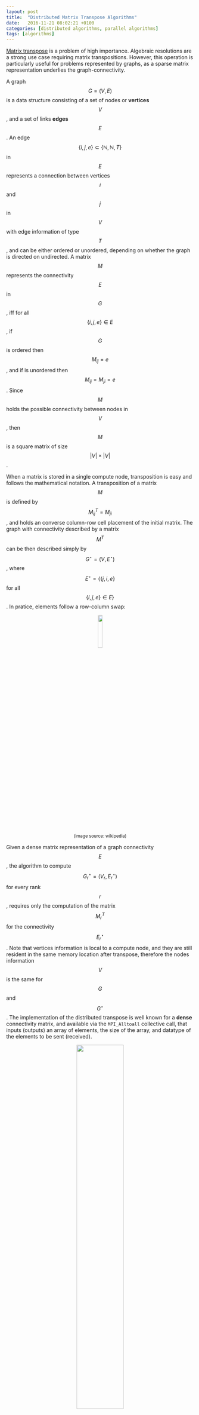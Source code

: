 ```yaml
---
layout: post
title:  "Distributed Matrix Transpose Algorithms"
date:   2016-11-21 08:02:21 +0100
categories: [distributed algorithms, parallel algorithms]
tags: [algorithms]
---
```


[Matrix transpose][wiki-transpose] is a problem of high importance. Algebraic resolutions are a strong use case requiring matrix transpositions. However, this operation is particularly useful for problems represented by graphs, as a sparse matrix representation underlies the graph-connectivity. 

[wiki-transpose]: https://en.wikipedia.org/wiki/Transpose

A graph $$G = (V, E)$$ is a data structure consisting of a set of nodes or **vertices** $$V$$, and a set of links **edges** $$E$$. An edge $$\{i,j,e\} \subset \{\mathbb{N}, \mathbb{N}, T\}$$ in $$E$$ represents a connection between vertices $$i$$ and $$j$$ in $$V$$ with edge information of type $$T$$, and can be either ordered or unordered, depending on whether the graph is directed on undirected.
A matrix $$M$$ represents the connectivity $$E$$ in $$G$$, iff for all $$\{i,j,e\} \in E$$, if $$G$$ is ordered then $$M_{ij}=e$$, and if is unordered then $$M_{ij} = M_{ji} = e$$. Since $$M$$ holds the possible connectivity between nodes in $$V$$, then $$M$$ is a square matrix of size $$|V| \times |V|$$.

When a matrix is stored in a single compute node, transposition is easy and follows the mathematical notation. A transposition of a matrix $$M$$ is defined by $$M^T_{ij} = M_{ji}$$, and holds an converse column-row cell placement of the initial matrix. The graph with connectivity described by a matrix $$M^T$$ can be then described simply by $$G^{\star} = (V, E^{\star})$$, where $$E^{\star} = \big\{ \{j,i,e\}$$ for all $$\{i,j,e\} \in E \big\}$$. In pratice, elements follow a row-column swap:

<p align="center"><img width="15%" height="15%" src="https://upload.wikimedia.org/wikipedia/commons/e/e4/Matrix_transpose.gif"><br/><small><span class="text-secondary">(image source: wikipedia)</span></small></p>

Given a dense matrix representation of a graph connectivity $$E$$, the algorithm to compute $$G^{\star}_{r} = (V_{r}, E^{\star}_{r})$$ for every rank $$r$$, requires only the computation of the matrix $$M^{T}_{r}$$ for the connectivity $$E^{\star}_{r}$$. Note that vertices information is local to a compute node, and they are still resident in the same memory location after transpose,
 therefore the nodes information $$V$$ is the same for $$G$$ and $$G^{\star}$$. The implementation of the distributed transpose is well known for a **dense** connectivity matrix, and available via the `MPI_Alltoall` collective call, that inputs (outputs) an array of elements, the size of the array, and datatype of the elements to be sent (received).

<p align="center"><img width="50%" height="50%" src="/assets/2016-Matrix-Transpose/all_to_all.jpg"><br/><small><span class="text-secondary">(image copyright: MPI Tutorial Shao-Ching Huang IDRE High Performance Computing Workshop 2013-02-13)</span></small></p>

For sparse matrices, the problem is not so trivial. A distributed memory data layout assumes that the vertices $$V$$ are distributed across $$R$$ compute nodes (**ranks**) and only rows local to each memory region are directly accessible to a rank. We will refer to $$G_{r} = (V_{r}, E_{r})$$ as the subset of $$G$$ that is stored in rank $$r$$, with vertices $$V_{r}$$ and edges $$E_{r}$$. Each rank holds a disjoint subset of rows of the initial graph $$G$$, such that cover ( $$\bigcup\limits_{r} G_{r} = G$$) and distinct ($$G_{r} \bigcap G_{s} = \emptyset, \forall r \neq s$$) properties hold. Ranks only hold information about outgoing connectivity (or from edges in this rank to other vertices), i.e. $$E_{r} = \Big\{ \{i,j,e\} \in E $$ such that $$i \in V_r \Big\}$$. Thus, the same cover and disjoint properties also hold for edges.

A common format utilised on the distributed storage of sparse matrix is the Compressed Sparse Row (CSR) format, where each submatrix stored on a compute node is a serialization of three arrays, representing the number of populated columns per rows, the id of each column populated, and their respective values. In the following picture we illustrate a sample graph with edges 0-5 and vertices A-P, its representative sparse matrix, and the CSR data structure on 3 ranks:

<p align="center"><img width="60%" height="60%" src="/assets/2016-Matrix-Transpose/crs_format.png"></p>

<h5>
How to transpose it?
</h5>
A small trick is to show that a sparse matrix transposition is nothing more than a composition of two operations: a local matrix transpose and a view swap. The four data layouts can be illustrated as:

<p align="center"><img width="70%" height="70%" src="/assets/2016-Matrix-Transpose/layouts.png"></p>

We start the formulation of our problem resolution with the mathematical formalism underlying the distributed matrix transpose operations. A **horizontal concatenation** of two matrices $M_{n \times m}$ and $N_{n \times m'}$ is represented by $M \| N$ and defined as the operation to join two sub-matrices horizontally into a matrix of dimensionality ${n \times (m+m')}$, such that: 

$$
(M \| N)_{i j} =\left\{
  \begin{array}{@{}ll@{}}
    M_{i \text{ } j} & \text{, if } j \leq m\\
    N_{i \text{ } j-m} & \text{, otherwise}
  \end{array}\right.
$$

Analogously, **a vertical concatenation** $M_{n \times m} // N_{n' \times m}$ joins vertically two sub-matrices into a matrix of dimensionality ${(n+n') \times m}$, such that: 

$$
(M // N)_{i j} =\left\{
  \begin{array}{@{}ll@{}}
    M_{i \text{ } j} & \text{, if } i \leq n\\
    N_{i-n \text{ } j} & \text{, otherwise}
  \end{array}\right.
$$

We refer to a \textbf{view} as the perspective of data storage: a row view describes the matrix as the vertical concatenation of the subsets of rows stored on each rank. The column view represents the horizontal concatenation of subsets of columns on each rank. It follows that $(M \| N)^T = (N^T // M^T)$ and $(M // N)^T = (N^T \| M^T)$, as both concatenations provide the same dataset described by two alternative views, and the transpose of a concatenated dataset yields the orthogonally-concatenated dataset. 

The **local transpose** of a matrix $M$ represented by the concatenation of $R$ submatrices in either view, is defined by the concatenation of the transpose of the individual matrices in the orthogonal view:

$$
LocalTranspose(M)_{i j} =\left\{
  \begin{array}{@{}ll@{}}
    \big( M^T_1 \| M^T_2 \| ... \| M^T_R \big)_{j i}& \text{, if $M$ is in row view }\\
    \big( M^T_1 // M^T_2 // ... // M^T_R \big)_{j i}& \text{, otherwise}
  \end{array}\right.
$$

It is relevant to emphasize that the operation yields a transposed version of the original rank matrices that formed the initial dataset, thus no communication between ranks is necessary as the data $M_r$ of every rank is locally transposed into $M^T_r$. Moreover, it is an involutory function as $(LocalTranspose \cdot LocalTranspose) (M) = M$. 

The \textbf{view swap} of a distributed matrix that alternates between a data representation on a view and its orthogonal (from row- to column-accessible and vice-versa), while maintaining the same matrix contents is defined by:

$$
ViewSwap(M)_{i j} =\left\{
  \begin{array}{@{}ll@{}}
    \big( M_1 \| M_2 \| ... \| M_R \big)_{i j}& \text{, if $M$ is in row view}\\
    \big( M_1 //  M_2 //  ... //  M_R \big)_{i j}& \text{, otherwise}
  \end{array}\right.
$$


At the level of a rank, the matrix data layout after a view swap is unknown until the swap is performed, as ranks do not hold information about the matrix structure across other ranks. Therefore, a communication step is required to be executed beforehand, in order to gather the number of rows held by individual ranks, and compute the row intervals on every other rank $r$ as 
$$
\big[ \sum^{r-1}_{r=1} |V_r|, \text{ } \sum^{r}_{r=1} |V_r| \big)
$$.

This information is required for the correct matching of column/row id to target rank, used in the sparse transposition steps that follow. The view swap algorithm follows then in two communication steps. The first step performs a dense matrix transpose to send/receive the number of elements to/from other ranks. The second step performs a selective scatter-gather (`MPI_Alltoallv`) that delievers the elements to the final rank.

<p align="center"><img width="80%" height="80%" src="/assets/2016-Matrix-Transpose/matrix-transposition-crs.png"></p>

To finalize, the view swap method is also an involutory function, as each view swap performs two involutory transpose operations, and two consecutive view swaps yield the initial dataset.

The **distributed sparse transpose** is defined by a composition of the local transpose and view swap methods. We have shown that both the local transpose and the view swap are XCSR compatible.  We will show the distributed sparse transpose is also mathematically sound. Take a matrix $M$ in row view, represented by the vertical concatenation of partial matrices $M_1 // M_2 // ... // M_R$.  A local transpose of $M$ leads to $$M^T_{i j} = ( M^T_1 \| M^T_2 \| ... \| M^T_R)_{ji}$$.
Applying a view swap, we have $$M^T_{i j} = ( M^T_1 // M^T_2 // ... // N^T_R)_{ji}$$, which is the definition of the distributed transpose of $M$ in the original view. In brief, it follows that $$Transpose (M) = (LocalTranspose \cdot ViewSwap) (M)$$. The verification of the commuted involutory functions with $$Transpose (M) = (ViewSwap \cdot LocalTranspose) (M)$$ also holds: a view swap over the original dataset leads to $$M_{i j} = ( M_1 // M_2 // ... // M_R)_{i j}$$. The composition of a local transpose yields the final result $$M^T_{i j} = ( M^T_1 // M^T_2 // ... // N^T_R)_{ji}$$. As $Transpose$ is a composition of two involutory functions, and because both functions commute i.e. $$(ViewSwap \cdot LocalTranspose) = (LocalTranspose \cdot ViewSwap)$$, then $Transpose$ is by definition involutory ([Elements of operator theory, Kubrusly and Carlos S, Springer 2011][kubrusly2011elements])

[kubrusly2011elements]: https://link.springer.com/content/pdf/10.1007/978-0-8176-4998-2.pdf

To finalize, the full transpose algorithm performs only three collective communication calls, requiring an `MPI_Allgather` to compute the row offsets of ranks, and one `MPI_Alltoall` and `MPI_Alltoallv` for the metadata and cell values transpositions in the view swaep. Moreover, the involutory property of our transpose method is a property of high importance, as it guarantees that distributed transposition can be validly executed any number of times, while respecting the data integrity of a CSR-based graph problem representation. 

<h5> Higher Cardinality Matrices </h5>

Single edges between pairs of nodes is a property that is often unavailable in real life situations. Take as an example the matrix representing information about common interests between pairs of users in a social network connectivity: some pairs of users may be connected by hundreds of common interests, while others may be connected by barely any interests in common; or 
an URLs cross-referral map, where one may be required to store not only the number of hyperlinks between pages, but also additional information about every link. For such scenarios, both a definition of a standard data format and the definition of the transpose operation or converse data matrix view have not yet been explored. 

How to solve it? We start by the definition of a data format that can allocate high cardinality elements per graph node. We will it the extended CSR, or XCSR for shortness. The layout is as follows:

<p align="center"><img width="60%" height="60%" src="/assets/2016-Matrix-Transpose/xcrs_format.png"></p>

The resolution of the transpose problem for the XCRS format follows by two steps:
1. adapt the local transpose method to work with lists instead of values (trivial);
2. adapt the view swap method to account for the new data structure;
   - hint: you need an extra `MPI_Alltoall` and `MPI_Alltoallv` to send the matrix structure with counts per cell, before sending the cell values;

I will post the solution as soon as the related article is published, but if you are interested on details and the `C++` code implementation, email me and I'll be glad to help.
